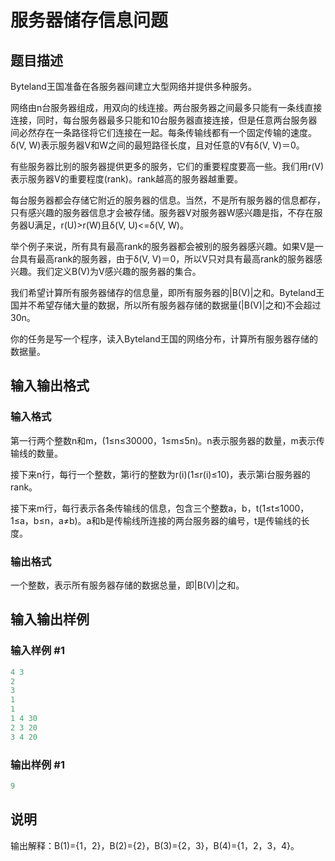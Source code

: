 # 服务器储存信息问题

## 题目描述

Byteland王国准备在各服务器间建立大型网络并提供多种服务。

网络由n台服务器组成，用双向的线连接。两台服务器之间最多只能有一条线直接连接，同时，每台服务器最多只能和10台服务器直接连接，但是任意两台服务器间必然存在一条路径将它们连接在一起。每条传输线都有一个固定传输的速度。δ(V, W)表示服务器V和W之间的最短路径长度，且对任意的V有δ(V, V)＝0。

有些服务器比别的服务器提供更多的服务，它们的重要程度要高一些。我们用r(V)表示服务器V的重要程度(rank)。rank越高的服务器越重要。

每台服务器都会存储它附近的服务器的信息。当然，不是所有服务器的信息都存，只有感兴趣的服务器信息才会被存储。服务器V对服务器W感兴趣是指，不存在服务器U满足，r(U)>r(W)且δ(V, U)<=δ(V, W)。

举个例子来说，所有具有最高rank的服务器都会被别的服务器感兴趣。如果V是一台具有最高rank的服务器，由于δ(V, V)＝0，所以V只对具有最高rank的服务器感兴趣。我们定义B(V)为V感兴趣的服务器的集合。

我们希望计算所有服务器储存的信息量，即所有服务器的|B(V)|之和。Byteland王国并不希望存储大量的数据，所以所有服务器存储的数据量(|B(V)|之和)不会超过30n。

你的任务是写一个程序，读入Byteland王国的网络分布，计算所有服务器存储的数据量。

## 输入输出格式

### 输入格式

第一行两个整数n和m，(1≤n≤30000，1≤m≤5n)。n表示服务器的数量，m表示传输线的数量。

接下来n行，每行一个整数，第i行的整数为r(i)(1≤r(i)≤10)，表示第i台服务器的rank。

接下来m行，每行表示各条传输线的信息，包含三个整数a，b，t(1≤t≤1000，1≤a，b≤n，a≠b)。a和b是传榆线所连接的两台服务器的编号，t是传输线的长度。

### 输出格式

一个整数，表示所有服务器存储的数据总量，即|B(V)|之和。

## 输入输出样例

### 输入样例 #1

```cpp
4 3
2
3
1
1
1 4 30
2 3 20
3 4 20
```


### 输出样例 #1

```cpp
9

```
## 说明

输出解释：B(1)={1，2}，B(2)={2}，B(3)={2，3}，B(4)={1，2，3，4}。

